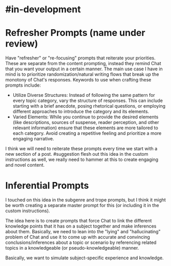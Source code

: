 # #in-development
# Refresher Prompts (name under review)

Have "refresher" or "re-focusing" prompts that reiterate your priorities. These are separate from the content prompting, instead they remind Chat that you want your output in a certain manner. 
The main use case I have in mind is to prioritize randomization/natural writing flows that break up the monotony of Chat's responses. 
Keywords to use when crafting these prompts include:
- Utilize Diverse Structures:  Instead of following the same pattern for every topic category, vary the structure of responses. This can include starting with a brief anecdote, posing rhetorical questions, or employing different approaches to introduce the category and its elements.
- Varied Elements: While you continue to provide the desired elements (like descriptions, sources of suspense, reader perception, and other relevant information) ensure that these elements are more tailored to each category. Avoid creating a repetitive feeling and prioritize a more engaging narrative.

I think we will need to reiterate these prompts every time we start with a new section of a post.
#suggestion flesh out this idea in the custom instructions as well, we really need to hammer at this to create engaging and novel content.


# Inferential Prompts
I touched on this idea in the subgenre and trope prompts, but I think it might be worth creating a separate master prompt for this (or including it in the custom instructions). 

The idea here is to create prompts that force Chat to link the different knowledge points that it has on a subject together and make inferences about them. Basically, we need to lean into the "lying" and "hallucinating" problem of Chat and use it to come up with accurate and convincing conclusions/inferences about a topic or scenario by referencing related topics in a knowledgeable (or pseudo-knowledgeable) manner.

Basically, we want to simulate subject-specific experience and knowledge. 